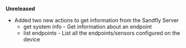 **Unreleased**

* Added two new actions to get information from the Sandfly Server
    * get system info - Get information about an endpoint
    * list endpoints - List all the endpoints/sensors configured on the device

